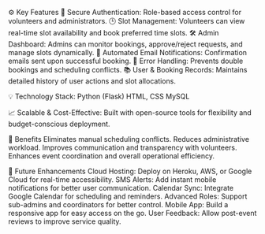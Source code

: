 ⚙️ Key Features
🔐 Secure Authentication: Role-based access control for volunteers and administrators.
🕒 Slot Management: Volunteers can view real-time slot availability and book preferred time slots.
🛠️ Admin Dashboard: Admins can monitor bookings, approve/reject requests, and manage slots dynamically.
📧 Automated Email Notifications: Confirmation emails sent upon successful booking.
🚫 Error Handling: Prevents double bookings and scheduling conflicts.
📚 User & Booking Records: Maintains detailed history of user actions and slot allocations.

💡 Technology Stack:
Python (Flask)
HTML, CSS
MySQL

📈 Scalable & Cost-Effective: Built with open-source tools for flexibility and budget-conscious deployment.

🌟 Benefits
Eliminates manual scheduling conflicts.
Reduces administrative workload.
Improves communication and transparency with volunteers.
Enhances event coordination and overall operational efficiency.

🔮 Future Enhancements
Cloud Hosting: Deploy on Heroku, AWS, or Google Cloud for real-time accessibility.
SMS Alerts: Add instant mobile notifications for better user communication.
Calendar Sync: Integrate Google Calendar for scheduling and reminders.
Advanced Roles: Support sub-admins and coordinators for better control.
Mobile App: Build a responsive app for easy access on the go.
User Feedback: Allow post-event reviews to improve service quality.
